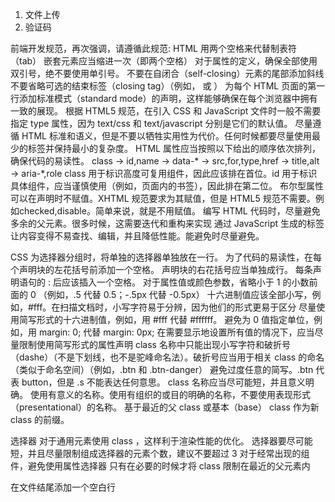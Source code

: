 1. 文件上传
2. 验证码

前端开发规范，再次强调，请遵循此规范:
HTML
  用两个空格来代替制表符（tab）
  嵌套元素应当缩进一次（即两个空格）
  对于属性的定义，确保全部使用双引号，绝不要使用单引号。
  不要在自闭合（self-closing）元素的尾部添加斜线
  不要省略可选的结束标签（closing tag）（例如，</li> 或 </body>）
  为每个 HTML 页面的第一行添加标准模式（standard mode）的声明<!DOCTYPE html>，这样能够确保在每个浏览器中拥有一致的展现。
  根据 HTML5 规范，在引入 CSS 和 JavaScript 文件时一般不需要指定 type 属性，因为 text/css 和 text/javascript 分别是它们的默认值。
  尽量遵循 HTML 标准和语义，但是不要以牺牲实用性为代价。任何时候都要尽量使用最少的标签并保持最小的复杂度。
  HTML 属性应当按照以下给出的顺序依次排列，确保代码的易读性。
    class -> id,name -> data-* -> src,for,type,href -> title,alt -> aria-*,role
    class 用于标识高度可复用组件，因此应该排在首位。id 用于标识具体组件，应当谨慎使用（例如，页面内的书签），因此排在第二位。
  布尔型属性可以在声明时不赋值。XHTML 规范要求为其赋值，但是 HTML5 规范不需要。例如checked,disable。简单来说，就是不用赋值。
  编写 HTML 代码时，尽量避免多余的父元素。很多时候，这需要迭代和重构来实现
  通过 JavaScript 生成的标签让内容变得不易查找、编辑，并且降低性能。能避免时尽量避免。

CSS
  为选择器分组时，将单独的选择器单独放在一行。
  为了代码的易读性，在每个声明块的左花括号前添加一个空格。
  声明块的右花括号应当单独成行。
  每条声明语句的 : 后应该插入一个空格。
  对于属性值或颜色参数，省略小于 1 的小数前面的 0 （例如，.5 代替 0.5；-.5px 代替 -0.5px）
  十六进制值应该全部小写，例如，#fff。在扫描文档时，小写字符易于分辨，因为他们的形式更易于区分
  尽量使用简写形式的十六进制值，例如，用 #fff 代替 #ffffff。
  避免为 0 值指定单位，例如，用 margin: 0; 代替 margin: 0px;
  在需要显示地设置所有值的情况下，应当尽量限制使用简写形式的属性声明
  class 名称中只能出现小写字符和破折号（dashe）（不是下划线，也不是驼峰命名法）。破折号应当用于相关 class 的命名（类似于命名空间）（例如，.btn 和 .btn-danger）
  避免过度任意的简写。.btn 代表 button，但是 .s 不能表达任何意思。
  class 名称应当尽可能短，并且意义明确。
  使用有意义的名称。使用有组织的或目的明确的名称，不要使用表现形式（presentational）的名称。
  基于最近的父 class 或基本（base） class 作为新 class 的前缀。

选择器
  对于通用元素使用 class ，这样利于渲染性能的优化。
  选择器要尽可能短，并且尽量限制组成选择器的元素个数，建议不要超过 3
  对于经常出现的组件，避免使用属性选择器
  只有在必要的时候才将 class 限制在最近的父元素内

在文件结尾添加一个空白行

